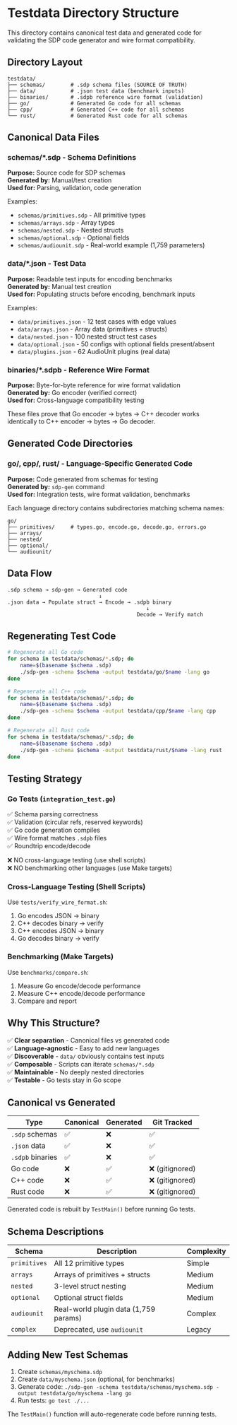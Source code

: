 # Testdata Directory Structure

This directory contains canonical test data and generated code for validating the SDP code generator and wire format compatibility.

## Directory Layout

```
testdata/
├── schemas/        # .sdp schema files (SOURCE OF TRUTH)
├── data/           # .json test data (benchmark inputs)
├── binaries/       # .sdpb reference wire format (validation)
├── go/             # Generated Go code for all schemas
├── cpp/            # Generated C++ code for all schemas
└── rust/           # Generated Rust code for all schemas
```

## Canonical Data Files

### schemas/*.sdp - Schema Definitions
**Purpose:** Source code for SDP schemas  
**Generated by:** Manual/test creation  
**Used for:** Parsing, validation, code generation

Examples:
- `schemas/primitives.sdp` - All primitive types
- `schemas/arrays.sdp` - Array types
- `schemas/nested.sdp` - Nested structs
- `schemas/optional.sdp` - Optional fields
- `schemas/audiounit.sdp` - Real-world example (1,759 parameters)

### data/*.json - Test Data
**Purpose:** Readable test inputs for encoding benchmarks  
**Generated by:** Manual test creation  
**Used for:** Populating structs before encoding, benchmark inputs

Examples:
- `data/primitives.json` - 12 test cases with edge values
- `data/arrays.json` - Array data (primitives + structs)
- `data/nested.json` - 100 nested struct test cases
- `data/optional.json` - 50 configs with optional fields present/absent
- `data/plugins.json` - 62 AudioUnit plugins (real data)

### binaries/*.sdpb - Reference Wire Format
**Purpose:** Byte-for-byte reference for wire format validation  
**Generated by:** Go encoder (verified correct)  
**Used for:** Cross-language compatibility testing

These files prove that Go encoder → bytes → C++ decoder works identically to C++ encoder → bytes → Go decoder.

## Generated Code Directories

### go/, cpp/, rust/ - Language-Specific Generated Code
**Purpose:** Code generated from schemas for testing  
**Generated by:** `sdp-gen` command  
**Used for:** Integration tests, wire format validation, benchmarks

Each language directory contains subdirectories matching schema names:
```
go/
├── primitives/     # types.go, encode.go, decode.go, errors.go
├── arrays/
├── nested/
├── optional/
└── audiounit/
```

## Data Flow

```
.sdp schema → sdp-gen → Generated code
                             ↓
.json data → Populate struct → Encode → .sdpb binary
                                            ↓
                                         Decode → Verify match
```

## Regenerating Test Code

```bash
# Regenerate all Go code
for schema in testdata/schemas/*.sdp; do
    name=$(basename $schema .sdp)
    ./sdp-gen -schema $schema -output testdata/go/$name -lang go
done

# Regenerate all C++ code
for schema in testdata/schemas/*.sdp; do
    name=$(basename $schema .sdp)
    ./sdp-gen -schema $schema -output testdata/cpp/$name -lang cpp
done

# Regenerate all Rust code
for schema in testdata/schemas/*.sdp; do
    name=$(basename $schema .sdp)
    ./sdp-gen -schema $schema -output testdata/rust/$name -lang rust
done
```

## Testing Strategy

### Go Tests (`integration_test.go`)
✅ Schema parsing correctness  
✅ Validation (circular refs, reserved keywords)  
✅ Go code generation compiles  
✅ Wire format matches `.sdpb` files  
✅ Roundtrip encode/decode  

❌ NO cross-language testing (use shell scripts)  
❌ NO benchmarking other languages (use Make targets)

### Cross-Language Testing (Shell Scripts)
Use `tests/verify_wire_format.sh`:
1. Go encodes JSON → binary
2. C++ decodes binary → verify
3. C++ encodes JSON → binary
4. Go decodes binary → verify

### Benchmarking (Make Targets)
Use `benchmarks/compare.sh`:
1. Measure Go encode/decode performance
2. Measure C++ encode/decode performance
3. Compare and report

## Why This Structure?

✅ **Clear separation** - Canonical files vs generated code  
✅ **Language-agnostic** - Easy to add new languages  
✅ **Discoverable** - `data/` obviously contains test inputs  
✅ **Composable** - Scripts can iterate `schemas/*.sdp`  
✅ **Maintainable** - No deeply nested directories  
✅ **Testable** - Go tests stay in Go scope

## Canonical vs Generated

| Type | Canonical | Generated | Git Tracked |
|------|-----------|-----------|-------------|
| `.sdp` schemas | ✅ | ❌ | ✅ |
| `.json` data | ✅ | ❌ | ✅ |
| `.sdpb` binaries | ✅ | ❌ | ✅ |
| Go code | ❌ | ✅ | ❌ (gitignored) |
| C++ code | ❌ | ✅ | ❌ (gitignored) |
| Rust code | ❌ | ✅ | ❌ (gitignored) |

Generated code is rebuilt by `TestMain()` before running Go tests.

## Schema Descriptions

| Schema | Description | Complexity |
|--------|-------------|------------|
| `primitives` | All 12 primitive types | Simple |
| `arrays` | Arrays of primitives + structs | Medium |
| `nested` | 3-level struct nesting | Medium |
| `optional` | Optional struct fields | Medium |
| `audiounit` | Real-world plugin data (1,759 params) | Complex |
| `complex` | Deprecated, use `audiounit` | Legacy |

## Adding New Test Schemas

1. Create `schemas/myschema.sdp`
2. Create `data/myschema.json` (optional, for benchmarks)
3. Generate code: `./sdp-gen -schema testdata/schemas/myschema.sdp -output testdata/go/myschema -lang go`
4. Run tests: `go test ./...`

The `TestMain()` function will auto-regenerate code before running tests.
